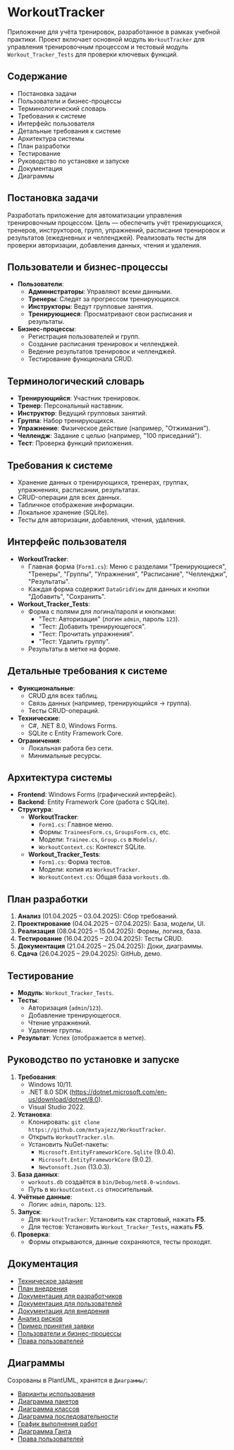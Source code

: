 # WorkoutTracker

Приложение для учёта тренировок, разработанное в рамках учебной практики. Проект включает основной модуль `WorkoutTracker` для управления тренировочным процессом и тестовый модуль `Workout_Tracker_Tests` для проверки ключевых функций.

## Содержание
- Постановка задачи
- Пользователи и бизнес-процессы
- Терминологический словарь
- Требования к системе
- Интерфейс пользователя
- Детальные требования к системе
- Архитектура системы
- План разработки
- Тестирование
- Руководство по установке и запуске
- Документация
- Диаграммы

## Постановка задачи
Разработать приложение для автоматизации управления тренировочным процессом. Цель — обеспечить учёт тренирующихся, тренеров, инструкторов, групп, упражнений, расписания тренировок и результатов (ежедневных и челленджей). Реализовать тесты для проверки авторизации, добавления данных, чтения и удаления.

## Пользователи и бизнес-процессы
- **Пользователи**:
  - **Администраторы**: Управляют всеми данными.
  - **Тренеры**: Следят за прогрессом тренирующихся.
  - **Инструкторы**: Ведут групповые занятия.
  - **Тренирующиеся**: Просматривают свои расписания и результаты.
- **Бизнес-процессы**:
  - Регистрация пользователей и групп.
  - Создание расписания тренировок и челленджей.
  - Ведение результатов тренировок и челленджей.
  - Тестирование функционала CRUD.

## Терминологический словарь
- **Тренирующийся**: Участник тренировок.
- **Тренер**: Персональный наставник.
- **Инструктор**: Ведущий групповых занятий.
- **Группа**: Набор тренирующихся.
- **Упражнение**: Физическое действие (например, "Отжимания").
- **Челлендж**: Задание с целью (например, "100 приседаний").
- **Тест**: Проверка функций приложения.

## Требования к системе
- Хранение данных о тренирующихся, тренерах, группах, упражнениях, расписании, результатах.
- CRUD-операции для всех данных.
- Табличное отображение информации.
- Локальное хранение (SQLite).
- Тесты для авторизации, добавления, чтения, удаления.

## Интерфейс пользователя
- **WorkoutTracker**:
  - Главная форма (`Form1.cs`): Меню с разделами "Тренирующиеся", "Тренеры", "Группы", "Упражнения", "Расписание", "Челленджи", "Результаты".
  - Каждая форма содержит `DataGridView` для данных и кнопки "Добавить", "Сохранить".
- **Workout_Tracker_Tests**:
  - Форма с полями для логина/пароля и кнопками:
    - "Тест: Авторизация" (логин `admin`, пароль `123`).
    - "Тест: Добавить тренирующегося".
    - "Тест: Прочитать упражнения".
    - "Тест: Удалить группу".
  - Результаты в метке на форме.

## Детальные требования к системе
- **Функциональные**:
  - CRUD для всех таблиц.
  - Связь данных (например, тренирующийся → группа).
  - Тесты CRUD-операций.
- **Технические**:
  - C#, .NET 8.0, Windows Forms.
  - SQLite с Entity Framework Core.
- **Ограничения**:
  - Локальная работа без сети.
  - Минимальные ресурсы.

## Архитектура системы
- **Frontend**: Windows Forms (графический интерфейс).
- **Backend**: Entity Framework Core (работа с SQLite).
- **Структура**:
  - **WorkoutTracker**:
    - `Form1.cs`: Главное меню.
    - Формы: `TraineesForm.cs`, `GroupsForm.cs`, etc.
    - Модели: `Trainee.cs`, `Group.cs` в `Models/`.
    - `WorkoutContext.cs`: Контекст SQLite.
  - **Workout_Tracker_Tests**:
    - `Form1.cs`: Форма тестов.
    - Модели: копия из `WorkoutTracker`.
    - `WorkoutContext.cs`: Общая база `workouts.db`.

## План разработки
1. **Анализ** (01.04.2025 – 03.04.2025): Сбор требований.
2. **Проектирование** (04.04.2025 – 07.04.2025): База, модели, UI.
3. **Реализация** (08.04.2025 – 15.04.2025): Формы, логика, база.
4. **Тестирование** (16.04.2025 – 20.04.2025): Тесты CRUD.
5. **Документация** (21.04.2025 – 25.04.2025): Доки, диаграммы.
6. **Сдача** (26.04.2025 – 29.04.2025): GitHub, демо.

## Тестирование
- **Модуль**: `Workout_Tracker_Tests`.
- **Тесты**:
  - Авторизация (`admin`/`123`).
  - Добавление тренирующегося.
  - Чтение упражнений.
  - Удаление группы.
- **Результат**: Успех (отображается в метке).

## Руководство по установке и запуске
1. **Требования**:
   - Windows 10/11.
   - .NET 8.0 SDK (https://dotnet.microsoft.com/en-us/download/dotnet/8.0).
   - Visual Studio 2022.
2. **Установка**:
   - Клонировать: `git clone https://github.com/mxtyajezz/WorkoutTracker`.
   - Открыть `WorkoutTracker.sln`.
   - Установить NuGet-пакеты:
     - `Microsoft.EntityFrameworkCore.Sqlite` (9.0.4).
     - `Microsoft.EntityFrameworkCore` (9.0.2).
     - `Newtonsoft.Json` (13.0.3).
3. **База данных**:
   - `workouts.db` создаётся в `bin/Debug/net8.0-windows`.
   - Путь в `WorkoutContext.cs` относительный.
4. **Учётные данные**:
   - Логин: `admin`, пароль: `123`.
5. **Запуск**:
   - Для `WorkoutTracker`: Установить как стартовый, нажать **F5**.
   - Для тестов: Установить `Workout_Tracker_Tests`, нажать **F5**.
6. **Проверка**:
   - Формы открываются, данные сохраняются, тесты проходят.

## Документация
- [Техническое задание](docs/ТЗ.md)
- [План внедрения](docs/План_внедрения.md)
- [Документация для разработчиков](docs/Документация_для_разработчиков.md)
- [Документация для пользователей](docs/Документация_для_пользователей.md)
- [Документация для внедрения](docs/Документация_для_внедрения.md)
- [Анализ рисков](docs/Анализ_рисков.md)
- [Пример принятия заявки](docs/Пример_принятия_заявки.md)
- [Пользователи и бизнес-процессы](docs/Пользователи_и_бизнес-процессы.md)
- [Права пользователей](docs/Права_Пользователей.md)

## Диаграммы
Созрованы в PlantUML, хранятся в `Диаграммы/`:
- [Варианты использования](Диаграммы/WorkoutTracker_UseCase.png)
- [Диаграмма пакетов](Диаграммы/WorkoutTracker_Packages.png)
- [Диаграмма классов](Диаграммы/WorkoutTracker_Classes.png)
- [Диаграмма последовательности](Диаграммы/WorkoutTracker_Sequence.png)
- [График выполнения работ](Диаграммы/График_Выполнения_Работ.jpg)
- [Диаграмма Ганта](Диаграммы/Диаграмма_Ганта.jpg)
- [Права пользователей](Диаграммы/Права_Пользователей.jpg) 

